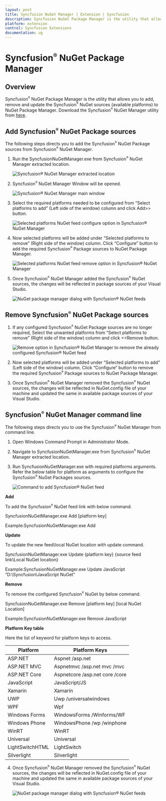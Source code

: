 ```yaml
---
layout: post
title: Syncfusion NuGet Manager | Extension | Syncfusion
description: Syncfusion NuGet Package Manager is the utility that allows you to add, remove and update the Syncfusion NuGet sources (available platforms) to NuGet Package Manager
platform: extension
control: Syncfusion Extensions
documentation: ug
---
```


# Syncfusion<sup style="font-size:70%">&reg;</sup> NuGet Package Manager

## Overview

Syncfusion<sup style="font-size:70%">&reg;</sup> NuGet Package Manager is the utility that allows you to add, remove and update the Syncfusion<sup style="font-size:70%">&reg;</sup> NuGet sources (available platforms) to NuGet Package Manager. Download the Syncfusion<sup style="font-size:70%">&reg;</sup> NuGet Manager utility from [here](http://www.syncfusion.com/downloads/support/directtrac/general/ze/SyncfusionNuGetManager-2143130196).

## Add Syncfusion<sup style="font-size:70%">&reg;</sup> NuGet Package sources 

The following steps directs you to add the Syncfusion<sup style="font-size:70%">&reg;</sup> NuGet Package sources from Syncfusion<sup style="font-size:70%">&reg;</sup> NuGet Manager. 

1. Run the SyncfusionNuGetManager.exe from Syncfusion<sup style="font-size:70%">&reg;</sup> NuGet Manager extracted location. 

   ![Syncfusion<sup style="font-size:70%">&reg;</sup> NuGet Manager extracted location](SyncfusionNuGetManager_images/SyncfusionNuGetManager-img1.png)

2. Syncfusion<sup style="font-size:70%">&reg;</sup> NuGet Manager Window will be opened.

   ![Syncfusion<sup style="font-size:70%">&reg;</sup> NuGet Manager main window](SyncfusionNuGetManager_images/SyncfusionNuGetManager-img2.png)

3. Select the required platforms needed to be configured from “Select platforms to add” (Left side of the window) column and click Add>> button.

   ![Selected platforms NuGet feed configure option in Syncfusion<sup style="font-size:70%">&reg;</sup> NuGet Manager](SyncfusionNuGetManager_images/SyncfusionNuGetManager-img3.png)

4. Now selected platforms will be added under “Selected platforms to remove” (Right side of the window) column. Click “Configure” button to add the required Syncfusion<sup style="font-size:70%">&reg;</sup> Package sources to NuGet Package Manager.

   ![Selected platforms NuGet feed remove option in Syncfusion<sup style="font-size:70%">&reg;</sup> NuGet Manager](SyncfusionNuGetManager_images/SyncfusionNuGetManager-img4.png)

5. Once Syncfusion<sup style="font-size:70%">&reg;</sup> NuGet Manager added the Syncfusion<sup style="font-size:70%">&reg;</sup> NuGet sources, the changes will be reflected in package sources of your Visual Studio. 

   ![NuGet package manager dialog with Syncfusion<sup style="font-size:70%">&reg;</sup> NuGet feeds](SyncfusionNuGetManager_images/SyncfusionNuGetManager-img5.png)

## Remove Syncfusion<sup style="font-size:70%">&reg;</sup> NuGet Package sources 

1. If any configured Syncfusion<sup style="font-size:70%">&reg;</sup> NuGet Package sources are no longer required, Select the unwanted platforms from “Select platforms to remove” (Right side of the window) column and click <<Remove button. 

   ![Remove option in Syncfusion<sup style="font-size:70%">&reg;</sup> NuGet Manager to remove the already configured Syncfusion<sup style="font-size:70%">&reg;</sup> NuGet feed](SyncfusionNuGetManager_images/SyncfusionNuGetManager-img6.png)   

2. Now selected platforms will be added under “Selected platforms to add” (Left side of the window) column. Click “Configure” button to remove the required Syncfusion<sup style="font-size:70%">&reg;</sup> Package sources to NuGet Package Manager.

3. Once Syncfusion<sup style="font-size:70%">&reg;</sup> NuGet Manager removed the Syncfusion<sup style="font-size:70%">&reg;</sup> NuGet sources, the changes will be reflected in NuGet.config file of your machine and updated the same in available package sources of your Visual Studio. 

## Syncfusion<sup style="font-size:70%">&reg;</sup> NuGet Manager command line

The following steps directs you to use the Syncfusion<sup style="font-size:70%">&reg;</sup> NuGet Manager from command line.

1. Open Windows Command Prompt in Administrator Mode.

2. Navigate to SyncfusionNuGetManager.exe from Syncfusion<sup style="font-size:70%">&reg;</sup> NuGet Manager extracted location.  

3. Run SyncfusionNuGetManager.exe with required platforms arguments. Refer the below table for platform as arguments to configure the Syncfusion<sup style="font-size:70%">&reg;</sup> NuGet Packages sources. 

   ![Command to add Syncfusion<sup style="font-size:70%">&reg;</sup> NuGet feed](SyncfusionNuGetManager_images/SyncfusionNuGetManager-img8.jpeg)

**Add**

To add the Syncfusion<sup style="font-size:70%">&reg;</sup> NuGet feed link with below command.

SyncfusionNuGetManager.exe Add [platform key]

Example:SyncfusionNuGetManager.exe Add

**Update**

To update the new feed\local NuGet location with update command.

SyncfusionNuGetManager.exe Update {platform key} {source feed link\Local NuGet location}

Example:SyncfusionNuGetManager.exe Update JavaScript “D:\Syncfusion\JavaScript NuGet”

**Remove**

To remove the configured Syncfusion<sup style="font-size:70%">&reg;</sup> NuGet by below command.

SyncfusionNuGetManager.exe Remove [platform  key] [local NuGet Location]

Example:SyncfusionNuGetManager.exe Remove JavaScript

**Platform Key table**

Here the list of keyword for platform keys to access. 

<table>
 <thead>
  <tr>
    <th>Platform</th>
    <th>Platform Keys</th>
  </tr>
 </thead>
 <tbody>
  <tr>
   <td>ASP.NET</td>
   <td>Aspnet /asp.net</td>
  </tr>
  <tr>
    <td>ASP.NET MVC</td>
    <td>Aspnetmvc /asp.net mvc /mvc</td>
  </tr>
  <tr>
    <td>ASP.NET Core</td>
    <td>Aspnetcore /asp.net core /core</td>
  </tr>
  <tr>
   <td>JavaScript</td>
   <td>JavaScript/JS</td>
  </tr>
  <tr>
    <td>Xamarin</td>
     <td>Xamarin</td>
  </tr>
  <tr>
   <td>UWP</td>
   <td>Uwp /universalwindows</td>
 </tr>
 <tr>
   <td>WPF<br/></td>
   <td>Wpf</td>
 </tr>
 <tr>
   <td>Windows Forms</td>
   <td>WindowsForms /Winforms/WF</td>
 </tr>
 <tr>
  <td>Windows Phone</td>
  <td>WindowsPhone /wp /winphone</td>
 </tr>
 <tr>
  <td>WinRT</td>
  <td>WinRT</td>
 </tr>
 <tr>
  <td>Universal</td>
  <td>Universal</td>
 </tr>
 <tr>
  <td>LightSwitchHTML</td>
  <td>LightSwitch</td>
 </tr>
 <tr>
  <td>Silverlight</td>
  <td>Silverlight</td>
 </tr>
 </tbody>
</table>

4. Once Syncfusion<sup style="font-size:70%">&reg;</sup> NuGet Manager removed the Syncfusion<sup style="font-size:70%">&reg;</sup> NuGet sources, the changes will be reflected in NuGet.config file of your machine and updated the same in available package sources of your Visual Studio. 

   ![NuGet package manager dialog with Syncfusion<sup style="font-size:70%">&reg;</sup> NuGet feeds](SyncfusionNuGetManager_images/SyncfusionNuGetManager-img5.png)

